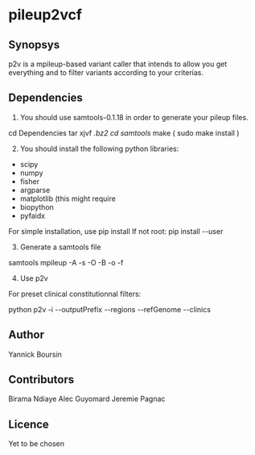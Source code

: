 # pileup2vcf

## Synopsys

p2v is a mpileup-based variant caller that intends to allow you get everything and to filter variants according to your criterias.

## Dependencies

1) You should use samtools-0.1.18 in order to generate your pileup files. 

cd Dependencies
tar xjvf *.bz2
cd samtools*
make
( sudo make install )

2) You should install the following python libraries:
* scipy
* numpy
* fisher
* argparse
* matplotlib (this might require 
* biopython
* pyfaidx

For simple installation, use pip install <dependency name> 
If not root: pip install --user <dependency name>

3) Generate a samtools file

samtools mpileup -A -s -O -B -o <output> -f <reference genome> <your bam file>

4) Use p2v

For preset clinical constitutionnal filters:

python p2v -i <output from samtools mpileup> --outputPrefix <output prefix> --regions <bed file> --refGenome <reference genome> --clinics


## Author

Yannick Boursin

## Contributors

Birama Ndiaye
Alec Guyomard
Jeremie Pagnac

## Licence

Yet to be chosen

